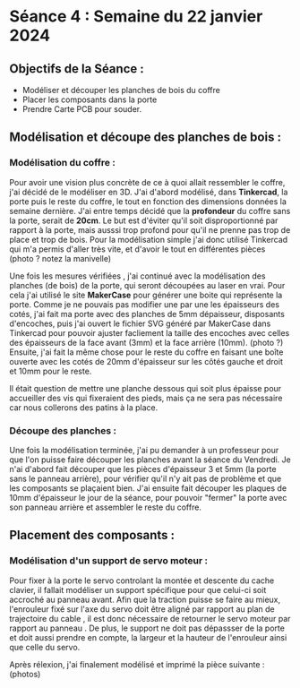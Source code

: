 # Séance 4 : Semaine du 22 janvier 2024

## Objectifs de la Séance :
- Modéliser et découper les planches de bois du coffre
- Placer les composants dans la porte
- Prendre Carte PCB pour souder.

## Modélisation et découpe des planches de bois  :
### Modélisation du coffre :
Pour avoir une vision plus concrète de ce à quoi allait ressembler le coffre, j'ai décidé de le modéliser en 3D. J'ai d'abord modélisé, dans **Tinkercad**, la porte puis le reste du coffre, le tout en fonction des dimensions données la semaine dernière. J'ai entre temps décidé que la **profondeur** du coffre sans la porte, serait de **20cm**. Le but est d'éviter qu'il soit disproportionné par rapport à la porte, mais ausssi trop profond pour qu'il ne prenne pas trop de place et trop de bois. Pour la modélisation simple j'ai donc utilisé Tinkercad qui m'a permis d'aller très vite, et d'avoir le tout en différentes pièces 
(photo ? notez la manivelle)

Une fois les mesures vérifiées , j'ai continué avec la modélisation des planches (de bois) de la porte, qui seront découpées au laser en vrai. Pour cela j'ai utilisé le site **MakerCase** pour générer une boite qui représente la porte. Comme je ne pouvais pas modifier une par une les épaisseurs des cotés, j'ai fait ma porte avec des planches de 5mm dépaisseur, disposants d'encoches, puis j'ai ouvert le fichier SVG généré par MakerCase dans Tinkercad pour pouvoir ajuster facliement la taille des encoches avec celles des épaisseurs de la face avant (3mm) et la face arrière (10mm). (photo ?)
Ensuite, j'ai fait la même chose pour le reste du coffre en faisant une boîte ouverte avec les cotés de 20mm d'épaisseur sur les côtés gauche et droit et 10mm pour le reste. 

Il était question de mettre une planche dessous qui soit plus épaisse pour accueiller des vis qui fixeraient des pieds, mais ça ne sera pas nécessaire car nous collerons des patins à la place.

### Découpe des planches :
Une fois la modélisation terminée, j'ai pu demander à un professeur pour que l'on puisse faire découper les planches avant la séance du Vendredi. Je n'ai d'abord fait découper que les pièces d'épaisseur 3 et 5mm (la porte sans le panneau arrière), pour vérifier qu'il n'y ait pas de problème et que les composants se plaçaient bien. J'ai ensuite fait découper les plaques de 10mm d'épaisseur le jour de la séance, pour pouvoir "fermer" la porte avec son panneau arrière et assembler le reste du coffre.  

## Placement des composants :
### Modélisation d'un support de servo moteur :
Pour fixer à la porte le servo controlant la montée et descente du cache clavier, il fallait modéliser un support spécifique pour que celui-ci soit accroché au panneau avant. Afin que la traction puisse se faire au mieux, l'enrouleur fixé sur l'axe du servo doit être aligné par rapport au plan de trajectoire du cable , il est donc nécessaire de retourner le servo moteur par rapport au panneau . De plus, le support ne doit pas dépassser de la porte et doit aussi prendre en compte, la largeur et la hauteur de l'enrouleur ainsi que celle du servo. 

Après rélexion, j'ai finalement modélisé et imprimé la pièce suivante :  
(photos)



